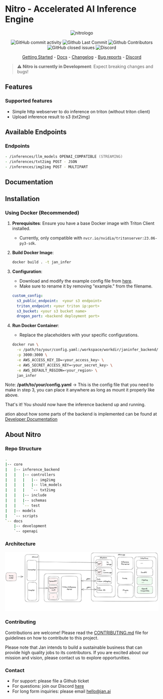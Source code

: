 # Nitro - Accelerated AI Inference Engine

<p align="center">
  <img alt="nitrologo" src="https://user-images.githubusercontent.com/69952136/266939567-4a7d24f0-9338-4ab5-9261-cb3c71effe35.png">
</p>

<p align="center">
  <!-- ALL-CONTRIBUTORS-BADGE:START - Do not remove or modify this section -->
  <img alt="GitHub commit activity" src="https://img.shields.io/github/commit-activity/m/janhq/nitro"/>
  <img alt="Github Last Commit" src="https://img.shields.io/github/last-commit/janhq/nitro"/>
  <img alt="Github Contributors" src="https://img.shields.io/github/contributors/janhq/nitro"/>
  <img alt="GitHub closed issues" src="https://img.shields.io/github/issues-closed/janhq/nitro"/>
  <img alt="Discord" src="https://img.shields.io/discord/1107178041848909847?label=discord"/>
</p>

<p align="center">
  <a href="https://docs.jan.ai/">Getting Started</a> - <a href="https://docs.jan.ai">Docs</a> 
  - <a href="https://docs.jan.ai/changelog/">Changelog</a> - <a href="https://github.com/janhq/nitro/issues">Bug reports</a> - <a href="https://discord.gg/AsJ8krTT3N">Discord</a>
</p>

> ⚠️ **Nitro is currently in Development**: Expect breaking changes and bugs!


## Features

### Supported features
- Simple http webserver to do inference on triton (without triton client)
- Upload inference result to s3 (txt2img)
## Available Endpoints

### Endpoints

```zsh
- /inferences/llm_models OPENAI_COMPATIBLE (STREAMING)
- /inferences/txt2img POST - JSON
- /inferences/img2img POST - MULTIPART
```

## Documentation

## Installation

### Using Docker (Recommended)

1. **Prerequisites**: Ensure you have a base Docker image with Triton Client installed.
    - Currently, only compatible with `nvcr.io/nvidia/tritonserver:23.06-py3-sdk`.

2. **Build Docker Image**: 
    ```zsh
    docker build . -t jan_infer
    ```

3. **Configuration**: 
    - Download and modify the example config file from [here](core/example.config.yaml).
    - Make sure to rename it by removing "example." from the filename.

    ```yaml
    custom_config:
      s3_public_endpoint:  <your s3 endpoint>
      triton_endpoint: <your triton ip:port>
      s3_bucket: <your s3 bucket name>
      drogon_port: <backend deployment port>
    ```

4. **Run Docker Container**: 
    - Replace the placeholders with your specific configurations.
  
    ```zsh
    docker run \
      -v /path/to/your/config.yaml:/workspace/workdir/janinfer_backend/config.yaml \
      -p 3000:3000 \
      -e AWS_ACCESS_KEY_ID=<your_access_key> \
      -e AWS_SECRET_ACCESS_KEY=<your_secret_key> \
      -e AWS_DEFAULT_REGION=<your_region> \
      jan_infer
    ```

Note: **/path/to/your/config.yaml** -> This is the config file that you need to make in step 3, you can place it anywhere as long as mount it properly like above.

That's it! You should now have the inference backend up and running.

ation about how some parts of the backend is implemented can be found at [Developer Documentation](core/docs/development)

## About Nitro

### Repo Structure
```zsh
.
|-- core
|   |-- inference_backend
|   |   |-- controllers
|   |   |   |-- img2img
|   |   |   |-- llm_models
|   |   |   `-- txt2img
|   |   |-- include
|   |   |-- schemas
|   |   `-- test
|   |-- models
|   `-- scripts
`-- docs
    |-- development
    `-- openapi


```

### Architecture
![Current architecture](docs/architecture.png)

### Contributing

Contributions are welcome! Please read the [CONTRIBUTING.md](CONTRIBUTING.md) file for guidelines on how to contribute to this project.

Please note that Jan intends to build a sustainable business that can provide high quality jobs to its contributors. If you are excited about our mission and vision, please contact us to explore opportunities. 

### Contact

- For support: please file a Github ticket
- For questions: join our Discord [here](https://discord.gg/FTk2MvZwJH)
- For long form inquiries: please email hello@jan.ai
